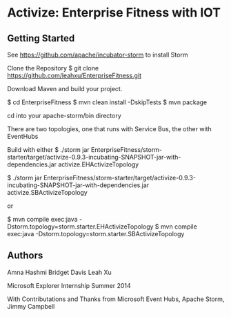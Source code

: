Activize: Enterprise Fitness with IOT
=================

Getting Started
-----------------
See https://github.com/apache/incubator-storm to install Storm

Clone the Repository
$ git clone https://github.com/leahxu/EnterpriseFitness.git


Download Maven and build your project.

$ cd EnterpriseFitness
$ mvn clean install -DskipTests
$ mvn package

cd into your apache-storm/bin directory 

There are two topologies, one that runs with Service Bus, the other with EventHubs

Build with either 
$ ./storm jar EnterpriseFitness/storm-starter/target/activize-0.9.3-incubating-SNAPSHOT-jar-with-dependencies.jar activize.EHActivizeTopology

$ ./storm jar EnterpriseFitness/storm-starter/target/activize-0.9.3-incubating-SNAPSHOT-jar-with-dependencies.jar activize.SBActivizeTopology

or 

$ mvn compile exec:java -Dstorm.topology=storm.starter.EHActivizeTopology
$ mvn compile exec:java -Dstorm.topology=storm.starter.SBActivizeTopology

Authors
-----------------
Amna Hashmi
Bridget Davis
Leah Xu

Microsoft Explorer Internship Summer 2014

With Contributations and Thanks from Microsoft Event Hubs, Apache Storm, Jimmy Campbell


